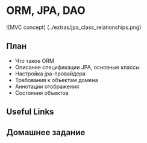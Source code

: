 # ORM, JPA, DAO

![MVC concept] (../extras/jpa_class_relationships.png)

## План
* Что такое ORM
* Описание спецификации JPA, основные классы
* Настройка jpa-провайдера
* Требования к объектам домена
* Аннотации отображения
* Состояния объектов

## Useful Links

## Домашнее задание


